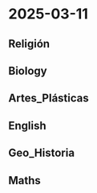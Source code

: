 # 2025-03-11 <!-- markmap: foldAll -->

## Religión

## Biology

## Artes_Plásticas

## English

## Geo_Historia

## Maths

